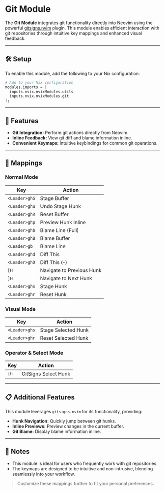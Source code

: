 # Git Module

The **Git Module** integrates git functionality directly into Neovim using the powerful [gitsigns.nvim](https://github.com/lewis6991/gitsigns.nvim) plugin. This module enables efficient interaction with git repositories through intuitive key mappings and enhanced visual feedback.

---

## 🛠️ Setup

To enable this module, add the following to your Nix configuration:

```nix
# Add to your Nix configuration
modules.imports = [
  inputs.nvix.nvixModules.utils
  inputs.nvix.nvixModules.git
];
```

---

## 🔑 Features

- **Git Integration:** Perform git actions directly from Neovim.
- **Inline Feedback:** View git diff and blame information inline.
- **Convenient Keymaps:** Intuitive keybindings for common git operations.

---

## 🔌 Mappings

### Normal Mode

| Key             | Action                       |
|-----------------|-----------------------------|
| `<Leader>ghS`   | Stage Buffer                |
| `<Leader>ghu`   | Undo Stage Hunk             |
| `<Leader>ghR`   | Reset Buffer                |
| `<Leader>ghp`   | Preview Hunk Inline         |
| `<Leader>ghb`   | Blame Line (Full)           |
| `<Leader>ghB`   | Blame Buffer                |
| `<Leader>gb`    | Blame Line                  |
| `<Leader>ghd`   | Diff This                   |
| `<Leader>ghD`   | Diff This (`~`)             |
| `[H`            | Navigate to Previous Hunk   |
| `]H`            | Navigate to Next Hunk       |
| `<Leader>ghs`   | Stage Hunk                  |
| `<Leader>ghr`   | Reset Hunk                  |

### Visual Mode

| Key             | Action                       |
|-----------------|-----------------------------|
| `<Leader>ghs`   | Stage Selected Hunk         |
| `<Leader>ghr`   | Reset Selected Hunk         |

### Operator & Select Mode

| Key | Action                 |
|-----|------------------------|
| `ih`| GitSigns Select Hunk  |

---

## 📋 Additional Features

This module leverages `gitsigns.nvim` for its functionality, providing:

- **Hunk Navigation:** Quickly jump between git hunks.
- **Inline Previews:** Preview changes in the current buffer.
- **Git Blame:** Display blame information inline.

---

## 📌 Notes

- This module is ideal for users who frequently work with git repositories.
- The keymaps are designed to be intuitive and non-intrusive, blending seamlessly into your workflow.

> Customize these mappings further to fit your personal preferences.
